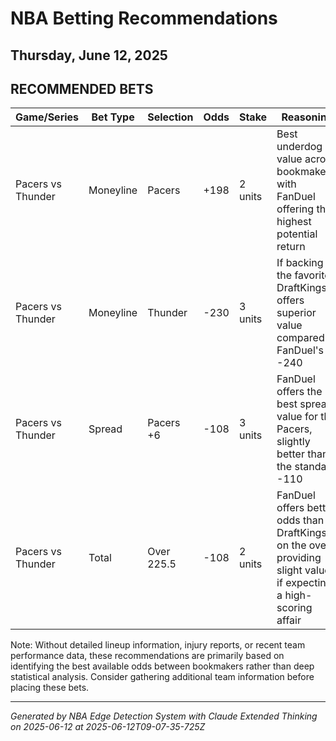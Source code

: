# NBA Betting Recommendations
## Thursday, June 12, 2025

## RECOMMENDED BETS
| Game/Series | Bet Type | Selection | Odds | Stake | Reasoning |
|-------------|----------|-----------|------|-------|-----------|
| Pacers vs Thunder | Moneyline | Pacers | +198 | 2 units | Best underdog value across bookmakers, with FanDuel offering the highest potential return |
| Pacers vs Thunder | Moneyline | Thunder | -230 | 3 units | If backing the favorite, DraftKings offers superior value compared to FanDuel's -240 |
| Pacers vs Thunder | Spread | Pacers +6 | -108 | 3 units | FanDuel offers the best spread value for the Pacers, slightly better than the standard -110 |
| Pacers vs Thunder | Total | Over 225.5 | -108 | 2 units | FanDuel offers better odds than DraftKings on the over, providing slight value if expecting a high-scoring affair |

Note: Without detailed lineup information, injury reports, or recent team performance data, these recommendations are primarily based on identifying the best available odds between bookmakers rather than deep statistical analysis. Consider gathering additional team information before placing these bets.

---
*Generated by NBA Edge Detection System with Claude Extended Thinking on 2025-06-12 at 2025-06-12T09-07-35-725Z*
